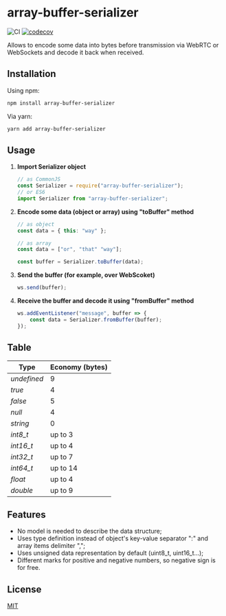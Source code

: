 # array-buffer-serializer

![CI](https://github.com/username0101010/array-buffer-serializer/actions/workflows/test.yml/badge.svg)
[![codecov](https://codecov.io/gh/username0101010/array-buffer-serializer/branch/main/graph/badge.svg?token=IZFQQP34H7)](https://codecov.io/gh/username0101010/array-buffer-serializer)

Allows to encode some data into bytes before transmission via WebRTC or WebSockets and decode it back when received.

## Installation

Using npm:

```bash
npm install array-buffer-serializer
```

Via yarn:

```bash
yarn add array-buffer-serializer
```

## Usage

1. **Import Serializer object**
    
    ```javascript
    // as CommonJS
    const Serializer = require("array-buffer-serializer");
    // or ES6
    import Serializer from "array-buffer-serializer";
    ```
    
2. **Encode some data (object or array) using "toBuffer" method**

    ```javascript
    // as object
    const data = { this: "way" };
    
    // as array
    const data = ["or", "that" "way"];
    
    const buffer = Serializer.toBuffer(data);
    ```

3. **Send the buffer (for example, over WebScoket)**     
    
    ```javascript
    ws.send(buffer);
    ```
    
4. **Receive the buffer and decode it using "fromBuffer" method**

    ```javascript
    ws.addEventListener("message", buffer => {
        const data = Serializer.fromBuffer(buffer);
    });
    ```

## Table

Type | Economy (bytes) 
--- | --- 
*undefined* | 9 
*true* | 4
*false* | 5
*null* | 4
*string* | 0
*int8_t* | up to 3
*int16_t* | up to 4
*int32_t* | up to 7
*int64_t* | up to 14
*float* | up to 4
*double* | up to 9

## Features

* No model is needed to describe the data structure;
* Uses type definition instead of object's key-value separator ":" and array items delimiter ",";
* Uses unsigned data representation by default (uint8_t, uint16_t...);
* Different marks for positive and negative numbers, so negative sign is for free.

## License

[MIT](./LICENSE)
